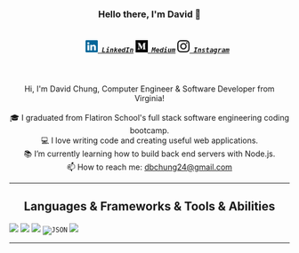 <h3 align="center">Hello there, I'm David 👋</h3>
<h5 align="center">
  <code>
    <a href="https://www.linkedin.com/in/david-chung-0324/" title="LinkedIn Profile"><img width="22" src="https://github.com/DevDave0/DevDave0/blob/main/images/linkedin.svg"> LinkedIn</a></code>
  <code><a href="https://medium.com/@dbchung3" title="Medium Profile"><img width="22" src="https://github.com/DevDave0/DevDave0/blob/main/images/medium.svg"> Medium</a></code>
  <code><a href="https://www.instagram.com/davidc24/" title="Instagram Profile"><img width="22" src="https://github.com/DevDave0/DevDave0/blob/main/images/instagram.svg"> Instagram</a></code>

</h5>
<br>
<p align="center">
  Hi, I'm David Chung, Computer Engineer & Software Developer from Virginia!
  <br>
  <br>
  🎓 I graduated from Flatiron School's full stack software engineering coding bootcamp.
  <br>
  💻 I love writing code and creating useful web applications.
  <!-- <br>
  🔬 I’m currently working on Django -->
  <br>
  📚 I’m currently learning how to build back end servers with Node.js.
  <!-- <br>
  💬 Ask me anything about from <a href="https://github.com/zumrudu-anka/zumrudu-anka/issues" title="Issues">Here</a> -->
  <br>
  📫 How to reach me: <a href="mailto: dbchung24@gmail.com">dbchung24@gmail.com</a>
</p>

<hr>

<h2 align="center">Languages & Frameworks & Tools & Abilities</h2>

<p align="center">

  <code><img src="https://img.shields.io/badge/javascript%20-%23323330.svg?&style=for-the-badge&logo=javascript&logoColor=%23F7DF1E"/></code>
  <code><img src="https://img.shields.io/badge/html5%20-%23E34F26.svg?&style=for-the-badge&logo=html5&logoColor=white"/></code>
  <code><img src="https://img.shields.io/badge/css3%20-%231572B6.svg?&style=for-the-badge&logo=css3&logoColor=white"/></code>
  <code><img title="JSON" height="25" src="https://github.com/zumrudu-anka/zumrudu-anka/blob/master/images/json.svg"></code>
  <code><img src="https://img.shields.io/badge/node.js%20-%2343853D.svg?&style=for-the-badge&logo=node.js&logoColor=white"/></code>
</p>

<hr>

<!-- <a href="https://github.com/anuraghazra/github-readme-stats" title="Go to Source"><img width="100%" height="200" src="https://github-readme-stats.vercel.app/api?username=zumrudu-anka&show_icons=true&theme=gotham"></a> -->

